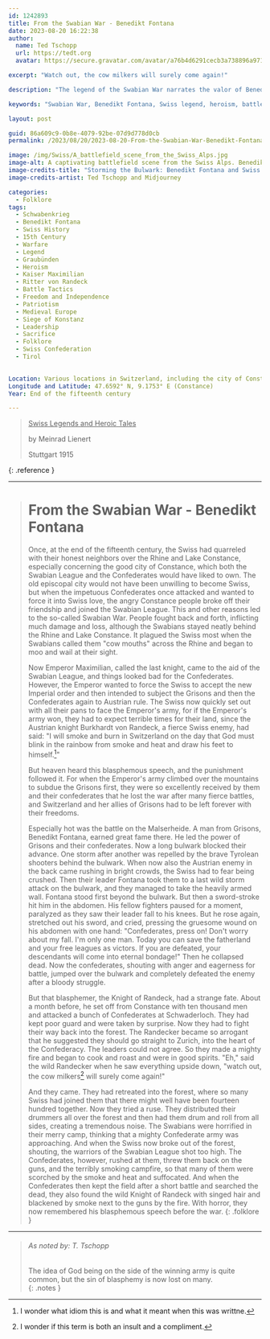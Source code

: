 ```yaml
---
id: 1242893
title: From the Swabian War - Benedikt Fontana
date: 2023-08-20 16:22:38
author:
  name: Ted Tschopp
  url: https://tedt.org
  avatar: https://secure.gravatar.com/avatar/a76b4d6291cecb3a738896a971bfb903?s=512&d=mp&r=g

excerpt: "Watch out, the cow milkers will surely come again!"

description: "The legend of the Swabian War narrates the valor of Benedikt Fontana and the Swiss Confederates in the face of Austrian aggression. The story combines elements of heroism, divine justice, and the battle for freedom."

keywords: "Swabian War, Benedikt Fontana, Swiss legend, heroism, battle, freedom, Austrian rule, divine justice, historical folklore"

layout: post

guid: 86a609c9-0b8e-4079-92be-07d9d778d0cb
permalink: /2023/08/20/2023-08-20-From-the-Swabian-War-Benedikt-Fontana/

image: /img/Swiss/A_battlefield_scene_from_the_Swiss_Alps.jpg
image-alt: A captivating battlefield scene from the Swiss Alps. Benedikt Fontana leads a group of resolute Swiss fighters, storming the bulwark with swords raised high, expressions fierce and determined. The backdrop portrays majestic mountains, clouded in the ominous smoke of the battlefield. The Swiss warriors' eyes gleam with determination and resolve as they fight for their freedom. Their armor glints in the fleeting sunlight, and their battle cries resonate with the passion for their land. The scene encapsulates the spirit, courage, and will of a people unyielding in their fight for independence. 
image-credits-title: "Storming the Bulwark: Benedikt Fontana and Swiss Warriors' Fight for Freedom in the Swiss Alps"
image-credits-artist: Ted Tschopp and Midjourney

categories:
  - Folklore
tags:
  - Schwabenkrieg
  - Benedikt Fontana
  - Swiss History
  - 15th Century
  - Warfare
  - Legend
  - Graubünden
  - Heroism
  - Kaiser Maximilian
  - Ritter von Randeck
  - Battle Tactics
  - Freedom and Independence
  - Patriotism
  - Medieval Europe
  - Siege of Konstanz
  - Leadership
  - Sacrifice
  - Folklore
  - Swiss Confederation
  - Tirol
 

Location: Various locations in Switzerland, including the city of Constance
Longitude and Latitude: 47.6592° N, 9.1753° E (Constance)
Year: End of the fifteenth century

---
```


> <ins> Swiss Legends and Heroic Tales</ins>
> 
> by Meinrad Lienert
> 
> Stuttgart 1915
>
{: .reference }

---

> # From the Swabian War - Benedikt Fontana
>
>Once, at the end of the fifteenth century, the Swiss had quarreled with their honest neighbors over the Rhine and Lake Constance, especially concerning the good city of Constance, which both the Swabian League and the Confederates would have liked to own. The old episcopal city would not have been unwilling to become Swiss, but when the impetuous Confederates once attacked and wanted to force it into Swiss love, the angry Constance people broke off their friendship and joined the Swabian League. This and other reasons led to the so-called Swabian War. People fought back and forth, inflicting much damage and loss, although the Swabians stayed neatly behind the Rhine and Lake Constance. It plagued the Swiss most when the Swabians called them "cow mouths" across the Rhine and began to moo and wail at their sight.
>
> Now Emperor Maximilian, called the last knight, came to the aid of the Swabian League, and things looked bad for the Confederates. However, the Emperor wanted to force the Swiss to accept the new Imperial order and then intended to subject the Grisons and then the Confederates again to Austrian rule. The Swiss now quickly set out with all their pans to face the Emperor's army, for if the Emperor's army won, they had to expect terrible times for their land, since the Austrian knight Burkhardt von Randeck, a fierce Swiss enemy, had said: "I will smoke and burn in Switzerland on the day that God must blink in the rainbow from smoke and heat and draw his feet to himself.[^1]"
>
>But heaven heard this blasphemous speech, and the punishment followed it. For when the Emperor's army climbed over the mountains to subdue the Grisons first, they were so excellently received by them and their confederates that he lost the war after many fierce battles, and Switzerland and her allies of Grisons had to be left forever with their freedoms.
>
>Especially hot was the battle on the Malserheide. A man from Grisons, Benedikt Fontana, earned great fame there. He led the power of Grisons and their confederates. Now a long bulwark blocked their advance. One storm after another was repelled by the brave Tyrolean shooters behind the bulwark. When now also the Austrian enemy in the back came rushing in bright crowds, the Swiss had to fear being crushed. Then their leader Fontana took them to a last wild storm attack on the bulwark, and they managed to take the heavily armed wall. Fontana stood first beyond the bulwark. But then a sword-stroke hit him in the abdomen. His fellow fighters paused for a moment, paralyzed as they saw their leader fall to his knees. But he rose again, stretched out his sword, and cried, pressing the gruesome wound on his abdomen with one hand: "Confederates, press on! Don't worry about my fall. I'm only one man. Today you can save the fatherland and your free leagues as victors. If you are defeated, your descendants will come into eternal bondage!" Then he collapsed dead. Now the confederates, shouting with anger and eagerness for battle, jumped over the bulwark and completely defeated the enemy after a bloody struggle.
>
>But that blasphemer, the Knight of Randeck, had a strange fate. About a month before, he set off from Constance with ten thousand men and attacked a bunch of Confederates at Schwaderloch. They had kept poor guard and were taken by surprise. Now they had to fight their way back into the forest. The Randecker became so arrogant that he suggested they should go straight to Zurich, into the heart of the Confederacy. The leaders could not agree. So they made a mighty fire and began to cook and roast and were in good spirits. "Eh," said the wild Randecker when he saw everything upside down, "watch out, the cow milkers[^2] will surely come again!"
>
>And they came. They had retreated into the forest, where so many Swiss had joined them that there might well have been fourteen hundred together. Now they tried a ruse. They distributed their drummers all over the forest and then had them drum and roll from all sides, creating a tremendous noise. The Swabians were horrified in their merry camp, thinking that a mighty Confederate army was approaching. And when the Swiss now broke out of the forest, shouting, the warriors of the Swabian League shot too high. The Confederates, however, rushed at them, threw them back on the guns, and the terribly smoking campfire, so that many of them were scorched by the smoke and heat and suffocated. And when the Confederates then kept the field after a short battle and searched the dead, they also found the wild Knight of Randeck with singed hair and blackened by smoke next to the guns by the fire. With horror, they now remembered his blasphemous speech before the war.
{: .folklore }

---

> ###### As noted by: T. Tschopp
> 
> The idea of God being on the side of the winning army is quite common, but the sin of blasphemy is now lost on many.  
{: .notes }

[^1]: I wonder what idiom this is and what it meant when this was writtne. 

[^2]: I wonder if this term is both an insult and a compliment.